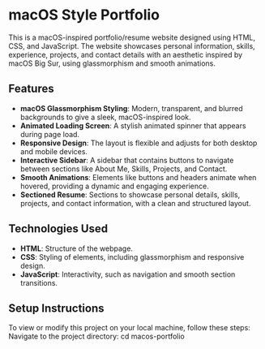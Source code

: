 # macOS Style Portfolio

This is a macOS-inspired portfolio/resume website designed using HTML, CSS, and JavaScript. The website showcases personal information, skills, experience, projects, and contact details with an aesthetic inspired by macOS Big Sur, using glassmorphism and smooth animations.

## Features

- **macOS Glassmorphism Styling**: Modern, transparent, and blurred backgrounds to give a sleek, macOS-inspired look.
- **Animated Loading Screen**: A stylish animated spinner that appears during page load.
- **Responsive Design**: The layout is flexible and adjusts for both desktop and mobile devices.
- **Interactive Sidebar**: A sidebar that contains buttons to navigate between sections like About Me, Skills, Projects, and Contact.
- **Smooth Animations**: Elements like buttons and headers animate when hovered, providing a dynamic and engaging experience.
- **Sectioned Resume**: Sections to showcase personal details, skills, projects, and contact information, with a clean and structured layout.

## Technologies Used

- **HTML**: Structure of the webpage.
- **CSS**: Styling of elements, including glassmorphism and responsive design.
- **JavaScript**: Interactivity, such as navigation and smooth section transitions.

## Setup Instructions

To view or modify this project on your local machine, follow these steps:
Navigate to the project directory:
cd macos-portfolio
